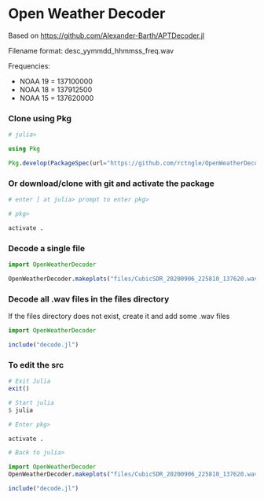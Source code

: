 # Open Weather Decoder

Based on https://github.com/Alexander-Barth/APTDecoder.jl

Filename format: desc_yymmdd_hhmmss_freq.wav

Frequencies:
- NOAA 19 = 137100000
- NOAA 18 = 137912500
- NOAA 15 = 137620000

### Clone using Pkg

```julia
# julia>

using Pkg

Pkg.develop(PackageSpec(url="https://github.com/rctngle/OpenWeatherDecoder"))
```

### Or download/clone with git and activate the package

```julia
# enter ] at julia> prompt to enter pkg>

# pkg>

activate .
```

### Decode a single file

```julia
import OpenWeatherDecoder

OpenWeatherDecoder.makeplots("files/CubicSDR_20200906_225810_137620.wav","NOAA 15")
```

### Decode all .wav files in the files directory

If the files directory does not exist, create it and add some .wav files

```julia
import OpenWeatherDecoder

include("decode.jl")
```

### To edit the src

```julia
# Exit Julia
exit()

# Start julia
$ julia

# Enter pkg>

activate .

# Back to julia>

import OpenWeatherDecoder
OpenWeatherDecoder.makeplots("files/CubicSDR_20200906_225810_137620.wav","NOAA 15")

include("decode.jl")
```
